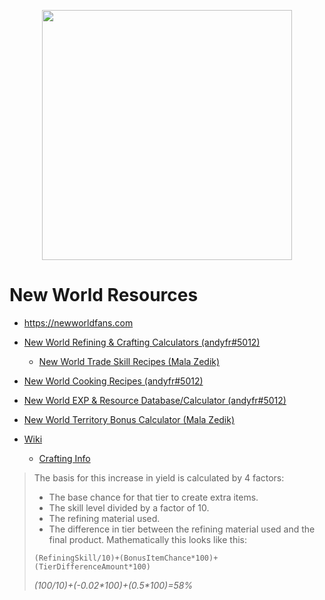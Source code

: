 <p align="center"><a href="https://laravel.com" target="_blank"><img src="https://raw.githubusercontent.com/laravel/art/master/logo-lockup/5%20SVG/2%20CMYK/1%20Full%20Color/laravel-logolockup-cmyk-red.svg" width="400"></a></p>

# New World Resources

- https://newworldfans.com

- [New World Refining & Crafting Calculators (andyfr#5012)](https://docs.google.com/spreadsheets/d/1RgZuSTkXne7IBkcInheh01XJFpzDLkbcfsXMVvh32Gg/)
    - [New World Trade Skill Recipes (Mala Zedik)](https://docs.google.com/spreadsheets/d/139UvmN9GQusBQbomfw_MgqdDLxtpJGlcviC2AOMZcVQ/)
- [New World Cooking Recipes (andyfr#5012)](https://docs.google.com/spreadsheets/d/1CyHEZ3E0K5vk1-_ZM18MIOL4OK2AlKSmX6ooh4wW0SA/edit#gid=430418997)
- [New World EXP & Resource Database/Calculator (andyfr#5012)](https://docs.google.com/spreadsheets/d/1Gm4ArVdwWleQS3xHtW0Ol70ZbP1eIwmzpvvPp00aKRk/edit#gid=313535502)
- [New World Territory Bonus Calculator (Mala Zedik)](https://docs.google.com/spreadsheets/d/1ctqQ3JmRv_PvVbGOh126LgdBmtgXQQRS3ymCLbCE1RE/)

- [Wiki](https://newworld.fandom.com/wiki/)
  - [Crafting Info](https://newworld.fandom.com/wiki/Crafting)
> The basis for this increase in yield is calculated by 4 factors:
>  - The base chance for that tier to create extra items.
>  - The skill level divided by a factor of 10.
>  - The refining material used.
>  - The difference in tier between the refining material used and the final product.
> Mathematically this looks like this:  
>
> `(RefiningSkill/10)+(BonusItemChance*100)+(TierDifferenceAmount*100)`  
>
> *(100/10)+(-0.02\*100)+(0.5\*100)=58%*
